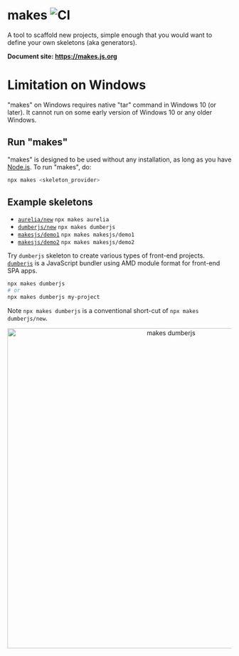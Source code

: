 # makes ![CI](https://github.com/makesjs/makes/workflows/CI/badge.svg)

A tool to scaffold new projects, simple enough that you would want to define your own skeletons (aka generators).

**Document site: https://makes.js.org**

# Limitation on Windows

"makes" on Windows requires native "tar" command in Windows 10 (or later). It cannot run on some early version of Windows 10 or any older Windows.

## Run "makes"

"makes" is designed to be used without any installation, as long as you have [Node.js](https://nodejs.org). To run "makes", do:

```bash
npx makes <skeleton_provider>
```

## Example skeletons

- [`aurelia/new`](https://github.com/aurelia/new) `npx makes aurelia`
- [`dumberjs/new`](https://github.com/dumberjs/new) `npx makes dumberjs`
- [`makesjs/demo1`](https://github.com/makesjs/demo1) `npx makes makesjs/demo1`
- [`makesjs/demo2`](https://github.com/makesjs/demo2) `npx makes makesjs/demo2`

Try `dumberjs` skeleton to create various types of front-end projects. [`dumberjs`](https://github.com/dumberjs/dumber) is a JavaScript bundler using AMD module format for front-end SPA apps.

```bash
npx makes dumberjs
# or
npx makes dumberjs my-project
```

Note `npx makes dumberjs` is a conventional short-cut of `npx makes dumberjs/new`.

<p align="center">
<img src="https://makesjs.github.io/assets/makes-dumberjs.gif" alt="makes dumberjs" width="720">
</p>
